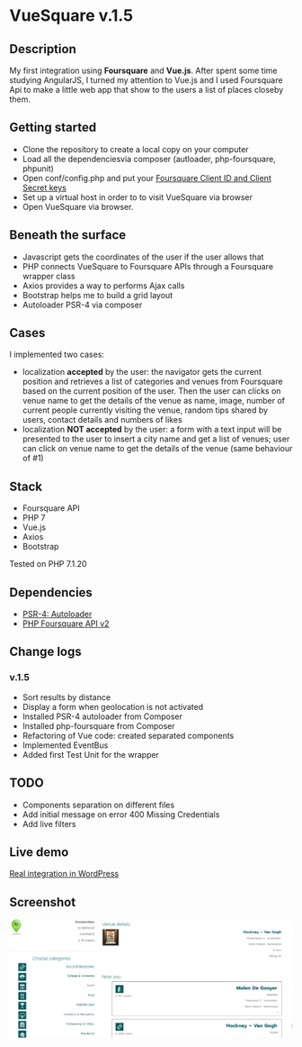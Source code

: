 # VueSquare v.1.5

## Description
My first integration using **Foursquare** and **Vue.js**. After spent some time studying AngularJS, I turned my attention to Vue.js and I used Foursquare Api to make a little web app that show to the users a list of places closeby them.

## Getting started
* Clone the repository to create a local copy on your computer
* Load all the dependenciesvia composer (autloader, php-foursquare, phpunit)
* Open conf/config.php and put your [Foursquare Client ID and Client Secret keys](https://developer.foursquare.com/docs/api)
* Set up a virtual host in order to to visit VueSquare via browser
* Open VueSquare via browser.

## Beneath the surface
* Javascript gets the coordinates of the user if the user allows that
* PHP connects VueSquare to Foursquare APIs through a Foursquare wrapper class
* Axios provides a way to performs Ajax calls
* Bootstrap helps me to build a grid layout
* Autoloader PSR-4 via composer

## Cases
I implemented two cases:
- localization **accepted** by the user: the navigator gets the current position and retrieves a list of categories and venues from Foursquare based on the current position of the user. Then the user can clicks on venue name to get the details of the venue as name, image, number of current people currently visiting the venue, random tips shared by users, contact details and numbers of likes
- localization **NOT accepted** by the user: a form with a text input will be presented to the user to insert a city name and get a list of venues; user can click on venue name to get the details of the venue (same behaviour of #1)

## Stack
- Foursquare API
- PHP 7
- Vue.js
- Axios
- Bootstrap

Tested on PHP 7.1.20

## Dependencies
- [PSR-4: Autoloader](https://www.php-fig.org/psr/psr-4/)
- [PHP Foursquare API v2](https://github.com/hownowstephen/php-foursquare)

## Change logs
### v.1.5
- Sort results by distance
- Display a form when geolocation is not activated
- Installed PSR-4 autoloader from Composer
- Installed php-foursquare from Composer
- Refactoring of Vue code: created separated components
- Implemented EventBus
- Added first Test Unit for the wrapper

## TODO
- Components separation on different files
- Add initial message on error 400 Missing Credentials
- Add live filters

## Live demo
[Real integration in WordPress](https://www.giuseppemaccario.com/foursquare-integration/)

## Screenshot
![VueSquare - G.Maccario](https://github.com/gmaccario/vuesquare/blob/master/screenshot.png?raw=true)